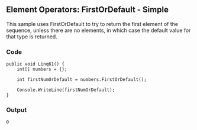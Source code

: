 ## Element Operators: FirstOrDefault - Simple ##

This sample uses FirstOrDefault to try to return the first element of the sequence, unless there are no elements, in which case the default value for that type is returned.

### Code ###

```
public void Linq61() {
    int[] numbers = {};

    int firstNumOrDefault = numbers.FirstOrDefault();

    Console.WriteLine(firstNumOrDefault);
}

```

### Output ###

```
0
```
